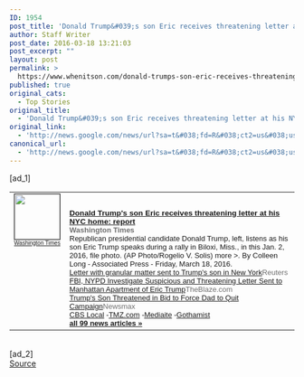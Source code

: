 ```yaml
---
ID: 1954
post_title: 'Donald Trump&#039;s son Eric receives threatening letter at his NYC home: report &#8211; Washington Times'
author: Staff Writer
post_date: 2016-03-18 13:21:03
post_excerpt: ""
layout: post
permalink: >
  https://www.whenitson.com/donald-trumps-son-eric-receives-threatening-letter-at-his-nyc-home-report-washington-times/
published: true
original_cats:
  - Top Stories
original_title:
  - 'Donald Trump&#039;s son Eric receives threatening letter at his NYC home: report - Washington Times'
original_link:
  - 'http://news.google.com/news/url?sa=t&#038;fd=R&#038;ct2=us&#038;usg=AFQjCNHQBC73uSvC6pSckKCiu7ESkwXOew&#038;clid=c3a7d30bb8a4878e06b80cf16b898331&#038;cid=52779064832019&#038;ei=vwDsVuCYF4yvhAGIw5aoAw&#038;url=http://www.washingtontimes.com/news/2016/mar/18/source-says-threatening-letter-sent-to-trump-sons-/'
canonical_url:
  - 'http://news.google.com/news/url?sa=t&#038;fd=R&#038;ct2=us&#038;usg=AFQjCNHQBC73uSvC6pSckKCiu7ESkwXOew&#038;clid=c3a7d30bb8a4878e06b80cf16b898331&#038;cid=52779064832019&#038;ei=vwDsVuCYF4yvhAGIw5aoAw&#038;url=http://www.washingtontimes.com/news/2016/mar/18/source-says-threatening-letter-sent-to-trump-sons-/'
---
```

 [ad_1]
<br><table border="0" cellpadding="2" cellspacing="7" style="vertical-align:top"><tr><td width="80" align="center" valign="top"><font style="font-size:85%;font-family:arial,sans-serif"><a href="http://news.google.com/news/url?sa=t&amp;fd=R&amp;ct2=us&amp;usg=AFQjCNHQBC73uSvC6pSckKCiu7ESkwXOew&amp;clid=c3a7d30bb8a4878e06b80cf16b898331&amp;cid=52779064832019&amp;ei=vwDsVuCYF4yvhAGIw5aoAw&amp;url=http://www.washingtontimes.com/news/2016/mar/18/source-says-threatening-letter-sent-to-trump-sons-/"><img src="http://www.whenitson.com/wp-content/uploads/2016/03/Donald-Trump039s-son-Eric-receives-threatening-letter-at-his-NYC-home-report-Washington-Times" alt="" border="1" width="80" height="80"><br><font size="-2">Washington Times</font></a></font></td><td valign="top" class="j"><font style="font-size:85%;font-family:arial,sans-serif"><br><div style="padding-top:0.8em"><img alt="" height="1" width="1"></div><div class="lh"><a href="http://news.google.com/news/url?sa=t&amp;fd=R&amp;ct2=us&amp;usg=AFQjCNHQBC73uSvC6pSckKCiu7ESkwXOew&amp;clid=c3a7d30bb8a4878e06b80cf16b898331&amp;cid=52779064832019&amp;ei=vwDsVuCYF4yvhAGIw5aoAw&amp;url=http://www.washingtontimes.com/news/2016/mar/18/source-says-threatening-letter-sent-to-trump-sons-/"><b>Donald Trump&#039;s son Eric receives threatening letter at his NYC home: report</b></a><br><font size="-1"><b><font color="#6f6f6f">Washington Times</font></b></font><br><font size="-1">Republican presidential candidate Donald Trump, left, listens as his son Eric Trump speaks during a rally in Biloxi, Miss., in this Jan. 2, 2016, file photo. (AP Photo/Rogelio V. Solis) more &gt;. By Colleen Long - Associated Press - Friday, March 18, 2016.</font><br><font size="-1"><a href="http://news.google.com/news/url?sa=t&amp;fd=R&amp;ct2=us&amp;usg=AFQjCNEhOiFvWuY6yNZx3Ci7xsGXVmtOXw&amp;clid=c3a7d30bb8a4878e06b80cf16b898331&amp;cid=52779064832019&amp;ei=vwDsVuCYF4yvhAGIw5aoAw&amp;url=http://www.reuters.com/article/us-usa-election-erictrump-idUSKCN0WK1HN">Letter with granular matter sent to Trump&#039;s son in New York</a><font size="-1" color="#6f6f6f">Reuters</font></font><br><font size="-1"><a href="http://news.google.com/news/url?sa=t&amp;fd=R&amp;ct2=us&amp;usg=AFQjCNHGhiMHhGAGCaxdwEjyBDU_E677hw&amp;clid=c3a7d30bb8a4878e06b80cf16b898331&amp;cid=52779064832019&amp;ei=vwDsVuCYF4yvhAGIw5aoAw&amp;url=http://www.theblaze.com/stories/2016/03/18/fbi-nypd-investigate-suspicious-and-threatening-letter-sent-to-manhattan-apartment-of-eric-trump/">FBI, NYPD Investigate Suspicious and Threatening Letter Sent to Manhattan Apartment of Eric Trump</a><font size="-1" color="#6f6f6f">TheBlaze.com</font></font><br><font size="-1"><a href="http://news.google.com/news/url?sa=t&amp;fd=R&amp;ct2=us&amp;usg=AFQjCNGBHxkPOXpZCkdP_9NKvag5sjVhNw&amp;clid=c3a7d30bb8a4878e06b80cf16b898331&amp;cid=52779064832019&amp;ei=vwDsVuCYF4yvhAGIw5aoAw&amp;url=http://www.newsmax.com/Newsfront/trump-donald-eric-threat/2016/03/18/id/719689/">Trump&#039;s Son Threatened in Bid to Force Dad to Quit Campaign</a><font size="-1" color="#6f6f6f">Newsmax</font></font><br><font size="-1" class="p"><a href="http://news.google.com/news/url?sa=t&amp;fd=R&amp;ct2=us&amp;usg=AFQjCNEV4N2omo1KBbLghR4RFI6IKV89Iw&amp;clid=c3a7d30bb8a4878e06b80cf16b898331&amp;cid=52779064832019&amp;ei=vwDsVuCYF4yvhAGIw5aoAw&amp;url=http://boston.cbslocal.com/2016/03/18/donald-trump-son-eric-threatening-letter-massachusetts/">CBS Local</a>&nbsp;-<a href="http://news.google.com/news/url?sa=t&amp;fd=R&amp;ct2=us&amp;usg=AFQjCNHbbYH7CveZV5FJbiV9Z4P_Mj1GAg&amp;clid=c3a7d30bb8a4878e06b80cf16b898331&amp;cid=52779064832019&amp;ei=vwDsVuCYF4yvhAGIw5aoAw&amp;url=http://www.tmz.com/2016/03/18/donald-trump-white-power-letter-son-eric-threat/">TMZ.com</a>&nbsp;-<a href="http://news.google.com/news/url?sa=t&amp;fd=R&amp;ct2=us&amp;usg=AFQjCNFjxQWe6mMl1Nm60ZstSDqj8Jzs2w&amp;clid=c3a7d30bb8a4878e06b80cf16b898331&amp;cid=52779064832019&amp;ei=vwDsVuCYF4yvhAGIw5aoAw&amp;url=http://www.mediaite.com/online/mysterious-white-powder-threatening-letter-sent-to-eric-trump-in-new-york-city/">Mediaite</a>&nbsp;-<a href="http://news.google.com/news/url?sa=t&amp;fd=R&amp;ct2=us&amp;usg=AFQjCNHrrz5KeGEOXmWWNLPexbsM44-k3Q&amp;clid=c3a7d30bb8a4878e06b80cf16b898331&amp;cid=52779064832019&amp;ei=vwDsVuCYF4yvhAGIw5aoAw&amp;url=http://gothamist.com/2016/03/18/trump_son_threat_letter.php">Gothamist</a></font><br><font class="p" size="-1"><a class="p" href="http://news.google.com/news/more?ncl=dCjBiSdycgXI1FM6aps9vACp53SQM&amp;authuser=0&amp;ned=us&amp;topic=h"><b>all 99 news articles&nbsp;&raquo;</b></a></font></div></font></td></tr></table>
<br>[ad_2]
<br><a href="http://news.google.com/news/url?sa=t&#038;fd=R&#038;ct2=us&#038;usg=AFQjCNHQBC73uSvC6pSckKCiu7ESkwXOew&#038;clid=c3a7d30bb8a4878e06b80cf16b898331&#038;cid=52779064832019&#038;ei=vwDsVuCYF4yvhAGIw5aoAw&#038;url=http://www.washingtontimes.com/news/2016/mar/18/source-says-threatening-letter-sent-to-trump-sons-/">Source </a>